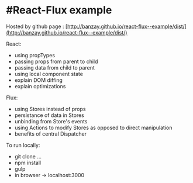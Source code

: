 #React-Flux example
========================

Hosted by github page : [http://banzay.github.io/react-flux--example/dist/](http://banzay.github.io/react-flux--example/dist/)

React:
- using propTypes
- passing props from parent to child
- passing data from child to parent
- using local component state
- explain DOM diffing
- explain optimizations

Flux:
- using Stores instead of props
- persistance of data in Stores
- unbinding from Store's events
- using Actions to modify Stores as opposed to direct manipulation
- benefits of central Dispatcher


To run locally:
- git clone ...
- npm install
- gulp
- in browser -> localhost:3000
